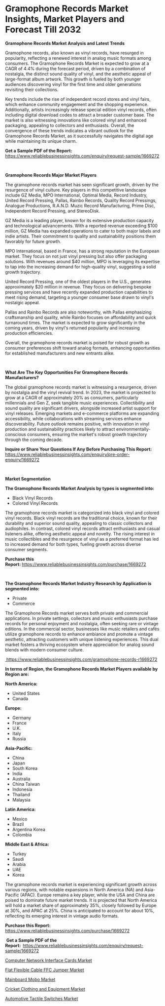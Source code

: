 <p><h1>Gramophone Records Market Insights, Market Players and Forecast Till 2032</h1></p><p><strong>Gramophone Records Market Analysis and Latest Trends</strong></p>
<p><p>Gramophone records, also known as vinyl records, have resurged in popularity, reflecting a renewed interest in analog music formats among consumers. The Gramophone Records Market is expected to grow at a CAGR of 4.4% during the forecast period, driven by a combination of nostalgia, the distinct sound quality of vinyl, and the aesthetic appeal of large-format album artwork. This growth is fueled by both younger audiences discovering vinyl for the first time and older generations revisiting their collections.</p><p>Key trends include the rise of independent record stores and vinyl fairs, which enhance community engagement and the shopping experience. Additionally, artists increasingly release special edition vinyl records, often including digital download codes to attract a broader customer base. The market is also witnessing innovations like colored vinyl and enhanced packaging, appealing to collectors and enthusiasts. Overall, the convergence of these trends indicates a vibrant outlook for the Gramophone Records Market, as it successfully navigates the digital age while maintaining its unique charm.</p></p>
<p><strong>Get a Sample PDF of the Report:&nbsp;</strong> <a href="https://www.reliablebusinessinsights.com/enquiry/request-sample/1669272?utm_campaign=2174&utm_medium=2&utm_source=Github&utm_content=ia&utm_term=06022025&utm_id=gramophone-records">https://www.reliablebusinessinsights.com/enquiry/request-sample/1669272</a></p>
<p>&nbsp;</p>
<p><strong>Gramophone Records Major Market Players</strong></p>
<p><p>The gramophone records market has seen significant growth, driven by the resurgence of vinyl culture. Key players in this competitive landscape include GZ Media, MPO International, Optimal Media, Record Industry, United Record Pressing, Pallas, Rainbo Records, Quality Record Pressings, Analogue Productions, R.A.N.D. Muzic Record Manufacturing, Prime Disc, Independent Record Pressing, and StereoDisk.</p><p>GZ Media is a leading player, known for its extensive production capacity and technological advancements. With a reported revenue exceeding $100 million, GZ Media has expanded operations to cater to both major labels and indie artists. Their commitment to quality and sustainability positions them favorably for future growth.</p><p>MPO International, based in France, has a strong reputation in the European market. They focus on not just vinyl pressing but also offer packaging solutions. With revenues around $40 million, MPO is leveraging its expertise to tap into the increasing demand for high-quality vinyl, suggesting a solid growth trajectory.</p><p>United Record Pressing, one of the oldest players in the U.S., generates approximately $20 million in revenue. They focus on delivering bespoke pressing services and have recently expanded production capabilities to meet rising demand, targeting a younger consumer base drawn to vinyl's nostalgic appeal.</p><p>Pallas and Rainbo Records are also noteworthy, with Pallas emphasizing craftsmanship and quality, while Rainbo focuses on affordability and quick turnaround times. The market is expected to grow significantly in the coming years, driven by vinyl's returned popularity and increasing production efficiencies.</p><p>Overall, the gramophone records market is poised for robust growth as consumer preferences shift toward analog formats, enhancing opportunities for established manufacturers and new entrants alike.</p></p>
<p>&nbsp;</p>
<p><strong>What Are The Key Opportunities For Gramophone Records Manufacturers?</strong></p>
<p><p>The global gramophone records market is witnessing a resurgence, driven by nostalgia and the vinyl revival trend. In 2023, the market is projected to grow at a CAGR of approximately 20% as consumers, particularly millennials and Gen Z, seek tangible music experiences. Collectibility and sound quality are significant drivers, alongside increased artist support for vinyl releases. Emerging markets and e-commerce platforms are expanding accessibility, while collaborations with streaming services enhance discoverability. Future outlook remains positive, with innovation in vinyl production and sustainability practices likely to attract environmentally-conscious consumers, ensuring the market's robust growth trajectory through the coming decade.</p></p>
<p><strong>Inquire or Share Your Questions If Any Before Purchasing This Report:</strong> <a href="https://www.reliablebusinessinsights.com/enquiry/pre-order-enquiry/1669272?utm_campaign=2174&utm_medium=2&utm_source=Github&utm_content=ia&utm_term=06022025&utm_id=gramophone-records">https://www.reliablebusinessinsights.com/enquiry/pre-order-enquiry/1669272</a></p>
<p>&nbsp;</p>
<p><strong>Market Segmentation</strong></p>
<p><strong>The Gramophone Records Market Analysis by types is segmented into:</strong></p>
<p><ul><li>Black Vinyl Records</li><li>Colored Vinyl Records</li></ul></p>
<p><p>The gramophone records market is categorized into black vinyl and colored vinyl records. Black vinyl records are the traditional choice, known for their durability and superior sound quality, appealing to classic collectors and audiophiles. In contrast, colored vinyl records attract enthusiasts and casual listeners alike, offering aesthetic appeal and novelty. The rising interest in music collectibles and the resurgence of vinyl as a preferred format has led to increased demand for both types, fueling growth across diverse consumer segments.</p></p>
<p><strong>Purchase this Report:&nbsp;</strong><a href="https://www.reliablebusinessinsights.com/purchase/1669272?utm_campaign=2174&utm_medium=2&utm_source=Github&utm_content=ia&utm_term=06022025&utm_id=gramophone-records">https://www.reliablebusinessinsights.com/purchase/1669272</a></p>
<p>&nbsp;</p>
<p><strong>The Gramophone Records Market Industry Research by Application is segmented into:</strong></p>
<p><ul><li>Private</li><li>Commerce</li></ul></p>
<p><p>The Gramophone Records market serves both private and commercial applications. In private settings, collectors and music enthusiasts purchase records for personal enjoyment and nostalgia, often seeking rare or vintage editions. In the commercial sector, businesses like music retailers and cafés utilize gramophone records to enhance ambiance and promote a vintage aesthetic, attracting customers with unique listening experiences. This dual market fosters a thriving ecosystem where appreciation for analog sound blends with modern consumer culture.</p></p>
<p><a href="https://www.reliablebusinessinsights.com/gramophone-records-r1669272?utm_campaign=2174&utm_medium=2&utm_source=Github&utm_content=ia&utm_term=06022025&utm_id=gramophone-records">&nbsp;https://www.reliablebusinessinsights.com/gramophone-records-r1669272</a></p>
<p><strong>In terms of Region, the Gramophone Records Market Players available by Region are:</strong></p>
<p>
    <p> <strong> North America: </strong>
        <ul>
            <li>United States</li>
            <li>Canada</li>
        </ul>
        </p> 
    <p> <strong> Europe: </strong>
        <ul>
            <li>Germany</li>
            <li>France</li>
            <li>U.K.</li>
            <li>Italy</li>
            <li>Russia</li>
        </ul>
        </p> 
    <p> <strong> Asia-Pacific: </strong>
        <ul>
            <li>China</li>
            <li>Japan</li>
            <li>South Korea</li>
            <li>India</li>
            <li>Australia</li>
            <li>China Taiwan</li>
            <li>Indonesia</li>
            <li>Thailand</li>
            <li>Malaysia</li>
        </ul>
        </p> 
    <p> <strong> Latin America: </strong>
        <ul>
            <li>Mexico</li>
            <li>Brazil</li>
            <li>Argentina Korea</li>
            <li>Colombia</li>
        </ul>
        </p> 
    <p> <strong> Middle East & Africa: </strong>
        <ul>
            <li>Turkey</li>
            <li>Saudi</li>
            <li>Arabia</li>
            <li>UAE</li>
            <li>Korea</li>
        </ul>
    </p>
    </p>
<p><p>The gramophone records market is experiencing significant growth across various regions, with notable expansions in North America (NA) and Asia-Pacific (APAC). Europe remains a key player, while the USA and China are poised to dominate future market trends. It is projected that North America will hold a market share of approximately 35%, closely followed by Europe at 30%, and APAC at 25%. China is anticipated to account for about 10%, reflecting its emerging interest in vintage audio formats.</p></p>
<p><strong>Purchase this Report: </strong><a href="https://www.reliablebusinessinsights.com/purchase/1669272?utm_campaign=2174&utm_medium=2&utm_source=Github&utm_content=ia&utm_term=06022025&utm_id=gramophone-records">https://www.reliablebusinessinsights.com/purchase/1669272</a></p>
<p>&nbsp;<strong>Get a Sample PDF of the Report:&nbsp;&nbsp;</strong><a href="https://www.reliablebusinessinsights.com/enquiry/request-sample/1669272?utm_campaign=2174&utm_medium=2&utm_source=Github&utm_content=ia&utm_term=06022025&utm_id=gramophone-records">https://www.reliablebusinessinsights.com/enquiry/request-sample/1669272</a></p>
<p><strong></strong></p>
<p><p><a href="https://www.linkedin.com/pulse/unlock-vital-data-computer-network-interface-cards-market-iqusf?utm_campaign=2174&utm_medium=2&utm_source=Github&utm_content=ia&utm_term=06022025&utm_id=gramophone-records">Computer Network Interface Cards Market</a></p><p><a href="https://www.linkedin.com/pulse/forecasting-flat-flexible-cable-ffc-jumper-market-success-zat8e?utm_campaign=2174&utm_medium=2&utm_source=Github&utm_content=ia&utm_term=06022025&utm_id=gramophone-records">Flat Flexible Cable FFC Jumper Market</a></p><p><a href="https://www.linkedin.com/pulse/understanding-mainboard-mobo-market-2025-2032-development-onaze?utm_campaign=2174&utm_medium=2&utm_source=Github&utm_content=ia&utm_term=06022025&utm_id=gramophone-records">Mainboard Mobo Market</a></p><p><a href="https://github.com/rosamariarocque98/Market-Research-Report-List-1/blob/main/cricket-clothing-and-equipment-market.md?utm_campaign=2174&utm_medium=2&utm_source=Github&utm_content=ia&utm_term=06022025&utm_id=gramophone-records">Cricket Clothing and Equipment Market</a></p><p><a href="https://www.linkedin.com/pulse/automotive-tactile-switches-market-strategic-insights-product-3vmbf?utm_campaign=2174&utm_medium=2&utm_source=Github&utm_content=ia&utm_term=06022025&utm_id=gramophone-records">Automotive Tactile Switches Market</a></p></p>